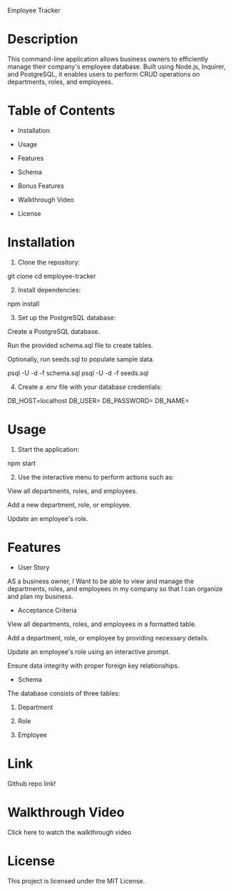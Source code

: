 Employee Tracker

# Description

This command-line application allows business owners to efficiently manage their company's employee database. Built using Node.js, Inquirer, and PostgreSQL, it enables users to perform CRUD operations on departments, roles, and employees.

# Table of Contents

- Installation

- Usage

- Features

- Schema

- Bonus Features

- Walkthrough Video

- License

# Installation

1. Clone the repository:

git clone <repository-url>
cd employee-tracker

2. Install dependencies:

npm install

3. Set up the PostgreSQL database:

Create a PostgreSQL database.

Run the provided schema.sql file to create tables.

Optionally, run seeds.sql to populate sample data.

psql -U <your-username> -d <your-database-name> -f schema.sql
psql -U <your-username> -d <your-database-name> -f seeds.sql

4. Create a .env file with your database credentials:

DB_HOST=localhost
DB_USER=<your-username>
DB_PASSWORD=<your-password>
DB_NAME=<your-database-name>

# Usage

1. Start the application:

npm start

2. Use the interactive menu to perform actions such as:

View all departments, roles, and employees.

Add a new department, role, or employee.

Update an employee's role.

# Features

 - User Story

AS a business owner, I Want to be able to view and manage the departments, roles, and employees in my company
so that I can organize and plan my business.

 - Acceptance Criteria

View all departments, roles, and employees in a formatted table.

Add a department, role, or employee by providing necessary details.

Update an employee's role using an interactive prompt.

Ensure data integrity with proper foreign key relationships.

 - Schema

The database consists of three tables:

1. Department

2. Role

3. Employee

# Link

Github repo link!

# Walkthrough Video

Click here to watch the walkthrough video

# License

This project is licensed under the MIT License.

